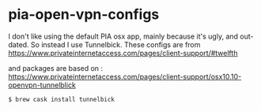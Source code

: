 # pia-open-vpn-configs

I don't like using the default PIA osx app, mainly because it's ugly, and out-dated. So instead I use Tunnelbick.
These configs are from https://www.privateinternetaccess.com/pages/client-support/#twelfth

and packages are based on : https://www.privateinternetaccess.com/pages/client-support/osx10.10-openvpn-tunnelblick

`$ brew cask install tunnelbick`
